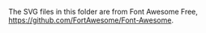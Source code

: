 The SVG files in this folder are from Font Awesome Free, <https://github.com/FortAwesome/Font-Awesome>.
